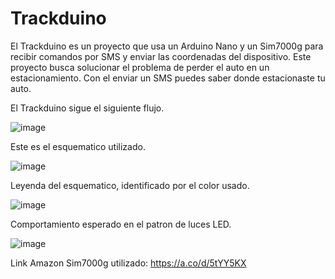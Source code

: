 # Trackduino
El Trackduino es un proyecto que usa un Arduino Nano y un Sim7000g para recibir comandos por SMS y enviar las coordenadas del dispositivo. Este proyecto busca solucionar el problema de perder el auto en un estacionamiento. Con el enviar un SMS puedes saber donde estacionaste tu auto. 

El Trackduino sigue el siguiente flujo.

![image](https://github.com/user-attachments/assets/bdc8d503-49fe-4ebe-ad91-0ff4ff8f6425)

Este es el esquematico utilizado. 

![image](https://github.com/user-attachments/assets/64270cf3-6996-472b-8796-547b1842afec)

Leyenda del esquematico, identificado por el color usado. 

![image](https://github.com/user-attachments/assets/e5bd530b-e5c1-43ce-8c00-25afe3fc781c)

Comportamiento esperado en el patron de luces LED.

![image](https://github.com/user-attachments/assets/1f8c65ee-49dd-4852-9fb7-cd1c57f846b4)

Link Amazon Sim7000g utilizado:
https://a.co/d/5tYY5KX
